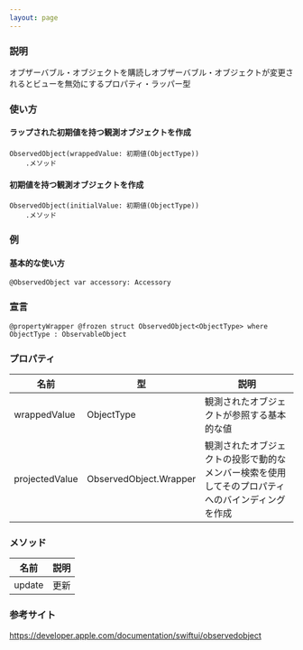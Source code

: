 ```yaml
---
layout: page
---
```


### 説明

オブザーバブル・オブジェクトを購読しオブザーバブル・オブジェクトが変更されるとビューを無効にするプロパティ・ラッパー型

### 使い方

#### ラップされた初期値を持つ観測オブジェクトを作成

    ObservedObject(wrappedValue: 初期値(ObjectType))
        .メソッド

#### 初期値を持つ観測オブジェクトを作成

    ObservedObject(initialValue: 初期値(ObjectType))
        .メソッド

### 例

#### 基本的な使い方

    @ObservedObject var accessory: Accessory

### 宣言

    @propertyWrapper @frozen struct ObservedObject<ObjectType> where ObjectType : ObservableObject

### プロパティ

| 名前             | 型                                  | 説明                                               |
| -------------- | ---------------------------------- | ------------------------------------------------ |
| wrappedValue   | ObjectType                         | 観測されたオブジェクトが参照する基本的な値                            |
| projectedValue | ObservedObject<ObjectType>.Wrapper | 観測されたオブジェクトの投影で動的なメンバー検索を使用してそのプロパティへのバインディングを作成 |

### メソッド

| 名前     | 説明  |
| ------ | --- |
| update | 更新  |

### 参考サイト

<https://developer.apple.com/documentation/swiftui/observedobject>
